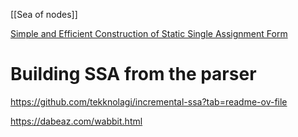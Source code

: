
[[Sea of nodes]]

[Simple and Efficient Construction of Static Single Assignment Form](https://bernsteinbear.com/assets/img/braun13cc.pdf)

# Building SSA from the parser
https://github.com/tekknolagi/incremental-ssa?tab=readme-ov-file

https://dabeaz.com/wabbit.html
